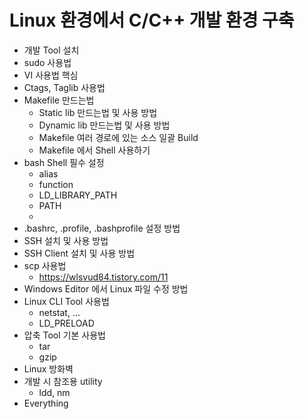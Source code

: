 # Linux 환경에서 C/C++ 개발 환경 구축



- 개발 Tool 설치
- sudo 사용법
- VI 사용법 핵심
- Ctags, Taglib 사용법
- Makefile 만드는법
  - Static lib 만드는법 및 사용 방법
  - Dynamic lib 만드는법  및 사용 방법
  - Makefile 여러 경로에 있는 소스 일괄 Build
  - Makefile 에서 Shell 사용하기
- bash Shell 필수 설정
  - alias
  - function
  - LD_LIBRARY_PATH
  - PATH
  - 
- .bashrc, .profile, .bashprofile 설정 방법
- SSH 설치 및 사용 방법
- SSH Client 설치 및 사용 방법
- scp 사용법
  - https://wlsvud84.tistory.com/11
- Windows Editor 에서 Linux 파일 수정 방법
- Linux CLI Tool 사용법
  - netstat, ...
  - LD_PRELOAD
- 압축 Tool 기본 사용법
  - tar
  - gzip
- Linux 방화벽
- 개발 시 참조용 utility
  - ldd, nm
- Everything



